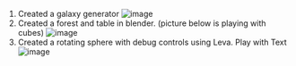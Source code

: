 1. Created a galaxy generator
![image](https://user-images.githubusercontent.com/75579372/123496930-96d69280-d5df-11eb-94e0-33de8743bf80.png)
3. Created a forest and table in blender. (picture below is playing with cubes)
![image](https://user-images.githubusercontent.com/75579372/123496911-67278a80-d5df-11eb-8525-b5eb5b7b4717.png)
4. Created a rotating sphere with debug controls using Leva. Play with Text
![image](https://user-images.githubusercontent.com/75579372/123496867-2760a300-d5df-11eb-9d73-9270e60dabf3.png)
